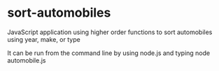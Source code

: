 # sort-automobiles

JavaScript application using higher order functions to sort automobiles using year, make, or type

It can be run from the command line by using node.js and typing node automobile.js
